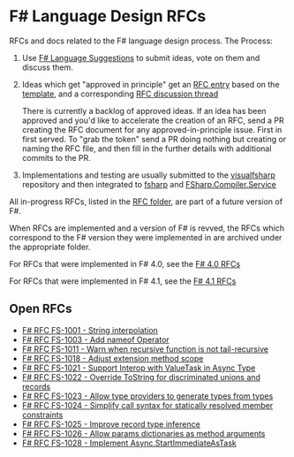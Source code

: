 # F# Language Design RFCs 

RFCs and docs related to the F# language design process. The Process:

1. Use [F# Language Suggestions](https://github.com/fsharp/fslang-suggestions) to submit ideas, vote on them and discuss them.

2. Ideas which get "approved in principle" get an [RFC entry](https://github.com/fsharp/fslang-design/tree/master/RFCs) based on the [template](https://github.com/fsharp/fslang-design/blob/master/RFC_template.md), and a corresponding [RFC discussion thread](https://github.com/fsharp/fslang-design/issues)

   There is currently a backlog of approved ideas. If an idea has been approved and you'd
   like to accelerate the creation of an RFC,  send a PR creating the RFC document for any approved-in-principle issue.
   First in first served.  To "grab the token" send a PR doing nothing but creating or naming the RFC file, and
   then fill in the further details with additional commits to the PR.

3. Implementations and testing are usually submitted to the [visualfsharp](https://github.com/Microsoft/visualfsharp) repository and then integrated to [fsharp](https://github.com/fsharp/fsharp) and  [FSharp.Compiler.Service](https://github.com/fsharp/FSharp.Compiler.Service)

All in-progress RFCs, listed in the [RFC folder](https://github.com/fsharp/fslang-design/blob/master/RFCs), are part of a future version of F#.

When RFCs are implemented and a version of F# is revved, the RFCs which correspond to the F# version they were implemented in are archived under the appropriate folder.

For RFCs that were implemented in F# 4.0, see the [F# 4.0 RFCs](https://github.com/fsharp/fslang-design/blob/master/FSharp-4.0)

For RFCs that were implemented in F# 4.1, see the [F# 4.1 RFCs](https://github.com/fsharp/fslang-design/blob/master/FSharp-4.1)

## Open RFCs

* [F# RFC FS-1001 - String interpolation](https://github.com/fsharp/fslang-design/blob/master/RFCs/FS-1001-StringInterpolation.md)
* [F# RFC FS-1003 - Add nameof Operator](https://github.com/fsharp/fslang-design/blob/master/RFCs/FS-1003-nameof-operator.md)
* [F# RFC FS-1011 - Warn when recursive function is not tail-recursive](https://github.com/fsharp/fslang-design/blob/master/RFCs/FS-1011-warn-on-recursive-without-tail-call.md)
* [F# RFC FS-1018 - Adjust extension method scope](https://github.com/fsharp/fslang-design/blob/master/RFCs/FS-1018-adjust-extensions-method-scope.md)
* [F# RFC FS-1021 - Support Interop with ValueTask in Async Type](https://github.com/fsharp/fslang-design/blob/master/RFCs/FS-1021-value-task-interop.md)
* [F# RFC FS-1022 - Override  ToString  for discriminated unions and records](https://github.com/fsharp/fslang-design/blob/master/RFCs/FS-1022-override-ToString-for-discriminated-unions-and-records.md)
* [F# RFC FS-1023 - Allow type providers to generate types from types](https://github.com/fsharp/fslang-design/blob/master/RFCs/FS-1023-type-providers-generate-types-from-types.md)
* [F# RFC FS-1024 - Simplify call syntax for statically resolved member constraints](https://github.com/fsharp/fslang-design/blob/master/RFCs/FS-1024-simplify-call-syntax-for-statically-resolved-member-constraints.md)
* [F# RFC FS-1025 - Improve record type inference](https://github.com/fsharp/fslang-design/blob/master/RFCs/FS-1025-improve-record-type-inference.md)
* [F# RFC FS-1026 - Allow params dictionaries as method arguments](https://github.com/fsharp/fslang-design/blob/master/RFCs/FS-1026-allow-params-dictionaries-as-method-arguments.md)
* [F# RFC FS-1028 - Implement Async.StartImmediateAsTask](https://github.com/fsharp/fslang-design/blob/master/RFCs/FS-1028-Implement%20Async.StartImmediateAsTask.md)
